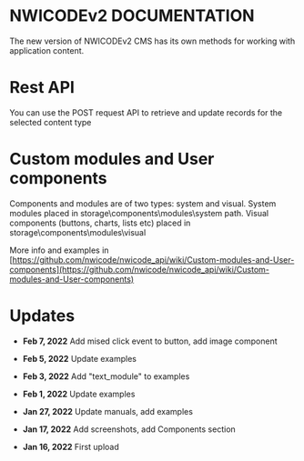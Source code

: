 # NWICODEv2 DOCUMENTATION
The new version of NWICODEv2 CMS has its own methods for working with application content.  

# Rest API
You can use the POST request API to retrieve and update records for the selected content type

# Custom modules and User components
Components and modules are of two types: system and visual. 
System modules placed in storage\components\modules\system path.
Visual components (buttons, charts, lists etc) placed in storage\components\modules\visual

More info and examples in [https://github.com/nwicode/nwicode_api/wiki/Custom-modules-and-User-components](https://github.com/nwicode/nwicode_api/wiki/Custom-modules-and-User-components)


# Updates
- **Feb 7, 2022**
Add mised click event to button, add image component

- **Feb 5, 2022**
Update examples

- **Feb 3, 2022**
Add "text_module" to examples

- **Feb 1, 2022**
Update examples

- **Jan 27, 2022**
Update manuals, add examples

- **Jan 17, 2022**
Add screenshots, add Components section

- **Jan 16, 2022**
First upload